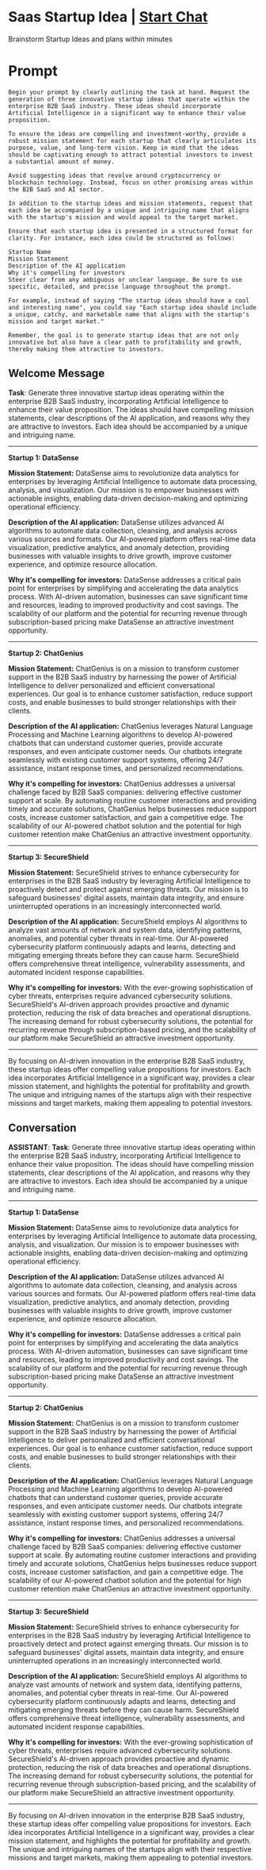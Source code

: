 

# Saas Startup Idea | [Start Chat](https://gptcall.net/chat.html?data=%7B%22contact%22%3A%7B%22id%22%3A%22af5bcff8-899e-4d79-a968-c4a3b38c5954%22%2C%22flow%22%3Atrue%7D%7D)
Brainstorm Startup Ideas and plans within minutes

# Prompt

```
Begin your prompt by clearly outlining the task at hand. Request the generation of three innovative startup ideas that operate within the enterprise B2B SaaS industry. These ideas should incorporate Artificial Intelligence in a significant way to enhance their value proposition.

To ensure the ideas are compelling and investment-worthy, provide a robust mission statement for each startup that clearly articulates its purpose, value, and long-term vision. Keep in mind that the ideas should be captivating enough to attract potential investors to invest a substantial amount of money.

Avoid suggesting ideas that revolve around cryptocurrency or blockchain technology. Instead, focus on other promising areas within the B2B SaaS and AI sector.

In addition to the startup ideas and mission statements, request that each idea be accompanied by a unique and intriguing name that aligns with the startup's mission and would appeal to the target market.

Ensure that each startup idea is presented in a structured format for clarity. For instance, each idea could be structured as follows:

Startup Name
Mission Statement
Description of the AI application
Why it's compelling for investors
Steer clear from any ambiguous or unclear language. Be sure to use specific, detailed, and precise language throughout the prompt.

For example, instead of saying "The startup ideas should have a cool and interesting name", you could say "Each startup idea should include a unique, catchy, and marketable name that aligns with the startup's mission and target market."

Remember, the goal is to generate startup ideas that are not only innovative but also have a clear path to profitability and growth, thereby making them attractive to investors.
```

## Welcome Message
**Task**: Generate three innovative startup ideas operating within the enterprise B2B SaaS industry, incorporating Artificial Intelligence to enhance their value proposition. The ideas should have compelling mission statements, clear descriptions of the AI application, and reasons why they are attractive to investors. Each idea should be accompanied by a unique and intriguing name.



---



**Startup 1: DataSense**



**Mission Statement:** DataSense aims to revolutionize data analytics for enterprises by leveraging Artificial Intelligence to automate data processing, analysis, and visualization. Our mission is to empower businesses with actionable insights, enabling data-driven decision-making and optimizing operational efficiency.



**Description of the AI application:** DataSense utilizes advanced AI algorithms to automate data collection, cleansing, and analysis across various sources and formats. Our AI-powered platform offers real-time data visualization, predictive analytics, and anomaly detection, providing businesses with valuable insights to drive growth, improve customer experience, and optimize resource allocation.



**Why it's compelling for investors:** DataSense addresses a critical pain point for enterprises by simplifying and accelerating the data analytics process. With AI-driven automation, businesses can save significant time and resources, leading to improved productivity and cost savings. The scalability of our platform and the potential for recurring revenue through subscription-based pricing make DataSense an attractive investment opportunity.



---



**Startup 2: ChatGenius**



**Mission Statement:** ChatGenius is on a mission to transform customer support in the B2B SaaS industry by harnessing the power of Artificial Intelligence to deliver personalized and efficient conversational experiences. Our goal is to enhance customer satisfaction, reduce support costs, and enable businesses to build stronger relationships with their clients.



**Description of the AI application:** ChatGenius leverages Natural Language Processing and Machine Learning algorithms to develop AI-powered chatbots that can understand customer queries, provide accurate responses, and even anticipate customer needs. Our chatbots integrate seamlessly with existing customer support systems, offering 24/7 assistance, instant response times, and personalized recommendations.



**Why it's compelling for investors:** ChatGenius addresses a universal challenge faced by B2B SaaS companies: delivering effective customer support at scale. By automating routine customer interactions and providing timely and accurate solutions, ChatGenius helps businesses reduce support costs, increase customer satisfaction, and gain a competitive edge. The scalability of our AI-powered chatbot solution and the potential for high customer retention make ChatGenius an attractive investment opportunity.



---



**Startup 3: SecureShield**



**Mission Statement:** SecureShield strives to enhance cybersecurity for enterprises in the B2B SaaS industry by leveraging Artificial Intelligence to proactively detect and protect against emerging threats. Our mission is to safeguard businesses' digital assets, maintain data integrity, and ensure uninterrupted operations in an increasingly interconnected world.



**Description of the AI application:** SecureShield employs AI algorithms to analyze vast amounts of network and system data, identifying patterns, anomalies, and potential cyber threats in real-time. Our AI-powered cybersecurity platform continuously adapts and learns, detecting and mitigating emerging threats before they can cause harm. SecureShield offers comprehensive threat intelligence, vulnerability assessments, and automated incident response capabilities.



**Why it's compelling for investors:** With the ever-growing sophistication of cyber threats, enterprises require advanced cybersecurity solutions. SecureShield's AI-driven approach provides proactive and dynamic protection, reducing the risk of data breaches and operational disruptions. The increasing demand for robust cybersecurity solutions, the potential for recurring revenue through subscription-based pricing, and the scalability of our platform make SecureShield an attractive investment opportunity.



---



By focusing on AI-driven innovation in the enterprise B2B SaaS industry, these startup ideas offer compelling value propositions for investors. Each idea incorporates Artificial Intelligence in a significant way, provides a clear mission statement, and highlights the potential for profitability and growth. The unique and intriguing names of the startups align with their respective missions and target markets, making them appealing to potential investors.

## Conversation

**ASSISTANT**: **Task**: Generate three innovative startup ideas operating within the enterprise B2B SaaS industry, incorporating Artificial Intelligence to enhance their value proposition. The ideas should have compelling mission statements, clear descriptions of the AI application, and reasons why they are attractive to investors. Each idea should be accompanied by a unique and intriguing name.



---



**Startup 1: DataSense**



**Mission Statement:** DataSense aims to revolutionize data analytics for enterprises by leveraging Artificial Intelligence to automate data processing, analysis, and visualization. Our mission is to empower businesses with actionable insights, enabling data-driven decision-making and optimizing operational efficiency.



**Description of the AI application:** DataSense utilizes advanced AI algorithms to automate data collection, cleansing, and analysis across various sources and formats. Our AI-powered platform offers real-time data visualization, predictive analytics, and anomaly detection, providing businesses with valuable insights to drive growth, improve customer experience, and optimize resource allocation.



**Why it's compelling for investors:** DataSense addresses a critical pain point for enterprises by simplifying and accelerating the data analytics process. With AI-driven automation, businesses can save significant time and resources, leading to improved productivity and cost savings. The scalability of our platform and the potential for recurring revenue through subscription-based pricing make DataSense an attractive investment opportunity.



---



**Startup 2: ChatGenius**



**Mission Statement:** ChatGenius is on a mission to transform customer support in the B2B SaaS industry by harnessing the power of Artificial Intelligence to deliver personalized and efficient conversational experiences. Our goal is to enhance customer satisfaction, reduce support costs, and enable businesses to build stronger relationships with their clients.



**Description of the AI application:** ChatGenius leverages Natural Language Processing and Machine Learning algorithms to develop AI-powered chatbots that can understand customer queries, provide accurate responses, and even anticipate customer needs. Our chatbots integrate seamlessly with existing customer support systems, offering 24/7 assistance, instant response times, and personalized recommendations.



**Why it's compelling for investors:** ChatGenius addresses a universal challenge faced by B2B SaaS companies: delivering effective customer support at scale. By automating routine customer interactions and providing timely and accurate solutions, ChatGenius helps businesses reduce support costs, increase customer satisfaction, and gain a competitive edge. The scalability of our AI-powered chatbot solution and the potential for high customer retention make ChatGenius an attractive investment opportunity.



---



**Startup 3: SecureShield**



**Mission Statement:** SecureShield strives to enhance cybersecurity for enterprises in the B2B SaaS industry by leveraging Artificial Intelligence to proactively detect and protect against emerging threats. Our mission is to safeguard businesses' digital assets, maintain data integrity, and ensure uninterrupted operations in an increasingly interconnected world.



**Description of the AI application:** SecureShield employs AI algorithms to analyze vast amounts of network and system data, identifying patterns, anomalies, and potential cyber threats in real-time. Our AI-powered cybersecurity platform continuously adapts and learns, detecting and mitigating emerging threats before they can cause harm. SecureShield offers comprehensive threat intelligence, vulnerability assessments, and automated incident response capabilities.



**Why it's compelling for investors:** With the ever-growing sophistication of cyber threats, enterprises require advanced cybersecurity solutions. SecureShield's AI-driven approach provides proactive and dynamic protection, reducing the risk of data breaches and operational disruptions. The increasing demand for robust cybersecurity solutions, the potential for recurring revenue through subscription-based pricing, and the scalability of our platform make SecureShield an attractive investment opportunity.



---



By focusing on AI-driven innovation in the enterprise B2B SaaS industry, these startup ideas offer compelling value propositions for investors. Each idea incorporates Artificial Intelligence in a significant way, provides a clear mission statement, and highlights the potential for profitability and growth. The unique and intriguing names of the startups align with their respective missions and target markets, making them appealing to potential investors.


